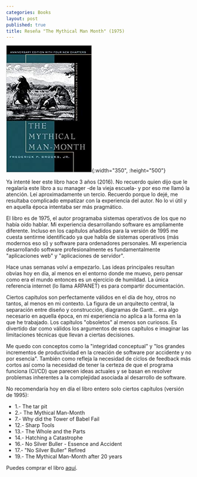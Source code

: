 ```yaml
---
categories: Books
layout: post
published: true
title: Reseña "The Mythical Man Month" (1975)
---
```

![](/assets/themythicalmanmonthessaysonsoftwareengineering.jpg){:width="350", :height="500"}

Ya intenté leer este libro hace 3 años (2016). No recuerdo quien dijo que le regalaría este libro a su manager -de la vieja escuela- y por eso me llamó la atención. Leí aproximadamente un tercio. Recuerdo porque lo dejé, me resultaba complicado empatizar con la experiencia del autor. No lo vi útil y en aquella época intentaba ser más pragmático.

El libro es de 1975, el autor programaba sistemas operativos de los que no había oído hablar. Mi experiencia desarrollando software es ampliamente diferente. Incluso en los capítulos añadidos para la versión de 1995 me cuesta sentirme identificado ya que habla de sistemas operativos (más modernos eso sí) y software para ordenadores personales. Mi experiencia desarrollando software profesionalmente es fundamentalmente "aplicaciones web" y "aplicaciones de servidor".

Hace unas semanas volví a empezarlo. Las ideas principales resultan obvias hoy en día, al menos en el entorno donde me muevo, pero pensar como era el mundo entonces es un ejercicio de humildad. La única referencia internet (lo llama ARPANET) es para compartir documentación.

Ciertos capítulos son perfectamente válidos en el día de hoy, otros no tantos, al menos en mi contexto. La figura de un arquitecto central, la separación entre diseño y construcción, diagramas de Gantt... era algo necesario en aquella época, en mi experiencia no aplica a la forma en la que he trabajado. Los capítulos "obsoletos" al menos son curiosos. Es divertido dar como válidos los argumentos de esos capítulos e imaginar las limitaciones técnicas que llevan a ciertas decisiones.

Me quedo con conceptos como la "integridad conceptual" y "los grandes incrementos de productividad en la creación de software por accidente y no por esencia". También como refleja la necesidad de ciclos de feedback más cortos así como la necesidad de tener la certeza de que el programa funciona (CI/CD) que parecen ideas actuales y se basan en resolver problemas inherentes a la complejidad asociada al desarrollo de software.

No recomendaría hoy en día el libro entero solo ciertos capítulos (versión de 1995):

* 1.- The tar pit
* 2.- The Mythical Man-Month
* 7.- Why did the Tower of Babel Fail
* 12.- Sharp Tools
* 13.- The Whole and the Parts
* 14.- Hatching a Catastrophe
* 16.- No Silver Buller - Essence and Accident
* 17.- "No Silver Buller" Refired
* 19.- The Mythical Man-Month after 20 years

Puedes comprar el libro [aquí](https://amazon.es/dp/0201835959).
